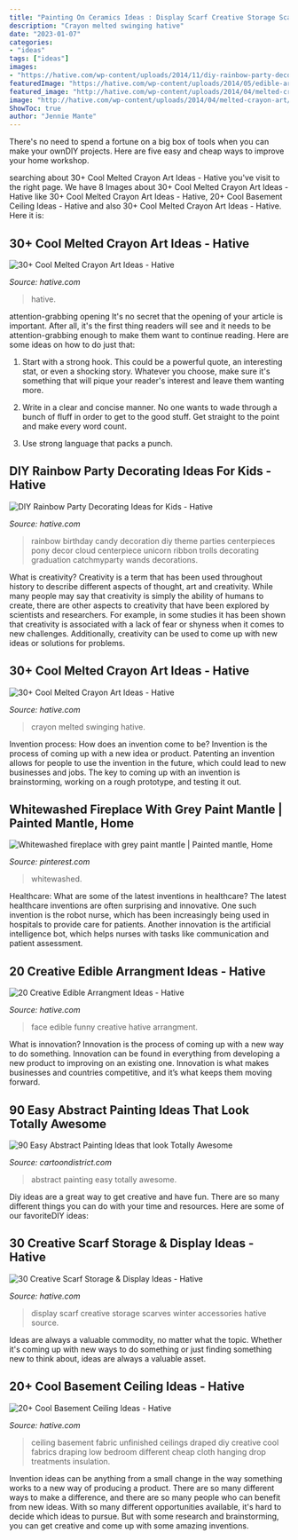 ```yaml
---
title: "Painting On Ceramics Ideas : Display Scarf Creative Storage Scarves Winter Accessories Hative Source"
description: "Crayon melted swinging hative"
date: "2023-01-07"
categories:
- "ideas"
tags: ["ideas"]
images:
- "https://hative.com/wp-content/uploads/2014/11/diy-rainbow-party-decorating-ideas/4-candy-decoration.jpg"
featuredImage: "https://hative.com/wp-content/uploads/2014/05/edible-arrangements/9-funny-face-food-arrangement.jpg"
featured_image: "http://hative.com/wp-content/uploads/2014/04/melted-crayon-art/10-gymnastics.jpg"
image: "http://hative.com/wp-content/uploads/2014/04/melted-crayon-art/10-gymnastics.jpg"
ShowToc: true
author: "Jennie Mante"
---
```



There's no need to spend a fortune on a big box of tools when you can make your ownDIY projects. Here are five easy and cheap ways to improve your home workshop.

	

		
searching about 30+ Cool Melted Crayon Art Ideas - Hative you've visit to the right page. We have 8 Images about 30+ Cool Melted Crayon Art Ideas - Hative like 30+ Cool Melted Crayon Art Ideas - Hative, 20+ Cool Basement Ceiling Ideas - Hative and also 30+ Cool Melted Crayon Art Ideas - Hative. Here it is:
		
    
## 30+ Cool Melted Crayon Art Ideas - Hative

<img loading=lazy src="http://hative.com/wp-content/uploads/2014/04/melted-crayon-art/10-gymnastics.jpg" onerror="this.onerror=null;this.src='https://tse2.mm.bing.net/th?id=OIP.znXxIh5UvBw51Ktxt235XgHaJ4&amp;pid=15.1';" alt="30+ Cool Melted Crayon Art Ideas - Hative">

_Source: hative.com_

>hative. 

	

attention-grabbing opening
It's no secret that the opening of your article is important. After all, it's the first thing readers will see and it needs to be attention-grabbing enough to make them want to continue reading. Here are some ideas on how to do just that:
1. Start with a strong hook. This could be a powerful quote, an interesting stat, or even a shocking story. Whatever you choose, make sure it's something that will pique your reader's interest and leave them wanting more.

2. Write in a clear and concise manner. No one wants to wade through a bunch of fluff in order to get to the good stuff. Get straight to the point and make every word count.

3. Use strong language that packs a punch.

    
## DIY Rainbow Party Decorating Ideas For Kids - Hative

<img loading=lazy src="https://hative.com/wp-content/uploads/2014/11/diy-rainbow-party-decorating-ideas/4-candy-decoration.jpg" onerror="this.onerror=null;this.src='https://tse2.mm.bing.net/th?id=OIP.GfTxgQhCKywEmuWykiSTCAHaLG&amp;pid=15.1';" alt="DIY Rainbow Party Decorating Ideas for Kids - Hative">

_Source: hative.com_

>rainbow birthday candy decoration diy theme parties centerpieces pony decor cloud centerpiece unicorn ribbon trolls decorating graduation catchmyparty wands decorations. 

	

What is creativity?
Creativity is a term that has been used throughout history to describe different aspects of thought, art and creativity. While many people may say that creativity is simply the ability of humans to create, there are other aspects to creativity that have been explored by scientists and researchers. For example, in some studies it has been shown that creativity is associated with a lack of fear or shyness when it comes to new challenges. Additionally, creativity can be used to come up with new ideas or solutions for problems.

    
## 30+ Cool Melted Crayon Art Ideas - Hative

<img loading=lazy src="http://hative.com/wp-content/uploads/2014/04/melted-crayon-art/16-girl-swinging.jpg" onerror="this.onerror=null;this.src='https://tse1.mm.bing.net/th?id=OIP.mtToqc8gxJVeDjf_11pDoAHaJ4&amp;pid=15.1';" alt="30+ Cool Melted Crayon Art Ideas - Hative">

_Source: hative.com_

>crayon melted swinging hative. 

	

Invention process: How does an invention come to be?
Invention is the process of coming up with a new idea or product. Patenting an invention allows for people to use the invention in the future, which could lead to new businesses and jobs. The key to coming up with an invention is brainstorming, working on a rough prototype, and testing it out.

    
## Whitewashed Fireplace With Grey Paint Mantle | Painted Mantle, Home

<img loading=lazy src="https://i.pinimg.com/736x/6b/19/c1/6b19c1cdad725b12034d992644fef815--grey-paint-mantles.jpg" onerror="this.onerror=null;this.src='https://tse1.mm.bing.net/th?id=OIP.FxhFncpFdiHxDJvhoEwwBwHaJ3&amp;pid=15.1';" alt="Whitewashed fireplace with grey paint mantle | Painted mantle, Home">

_Source: pinterest.com_

>whitewashed. 

	

Healthcare: What are some of the latest inventions in healthcare?
The latest healthcare inventions are often surprising and innovative. One such invention is the robot nurse, which has been increasingly being used in hospitals to provide care for patients. Another innovation is the artificial intelligence bot, which helps nurses with tasks like communication and patient assessment.

    
## 20 Creative Edible Arrangment Ideas - Hative

<img loading=lazy src="https://hative.com/wp-content/uploads/2014/05/edible-arrangements/9-funny-face-food-arrangement.jpg" onerror="this.onerror=null;this.src='https://tse1.mm.bing.net/th?id=OIP.HatMJEZe5gCMUp0JowAZOwHaJ9&amp;pid=15.1';" alt="20 Creative Edible Arrangment Ideas - Hative">

_Source: hative.com_

>face edible funny creative hative arrangment. 

	

What is innovation?
Innovation is the process of coming up with a new way to do something. Innovation can be found in everything from developing a new product to improving on an existing one. Innovation is what makes businesses and countries competitive, and it’s what keeps them moving forward.

    
## 90 Easy Abstract Painting Ideas That Look Totally Awesome

<img loading=lazy src="http://www.cartoondistrict.com/wp-content/uploads/2017/05/Easy-Abstract-Painting-Ideas23.jpg" onerror="this.onerror=null;this.src='https://tse1.mm.bing.net/th?id=OIP.BwVgtuDaHEpAY3uKGEk2VAHaOZ&amp;pid=15.1';" alt="90 Easy Abstract Painting Ideas that look Totally Awesome">

_Source: cartoondistrict.com_

>abstract painting easy totally awesome. 

	

Diy ideas are a great way to get creative and have fun. There are so many different things you can do with your time and resources. Here are some of our favoriteDIY ideas:

    
## 30 Creative Scarf Storage &amp; Display Ideas - Hative

<img loading=lazy src="https://hative.com/wp-content/uploads/2015/03/scarf-storage-ideas/5-creative-scarf-storage-and-display-ideas.jpg" onerror="this.onerror=null;this.src='https://tse3.mm.bing.net/th?id=OIP.C7vsjFHEckY2RiPxWHCaIwHaOn&amp;pid=15.1';" alt="30 Creative Scarf Storage &amp; Display Ideas - Hative">

_Source: hative.com_

>display scarf creative storage scarves winter accessories hative source. 

	

Ideas are always a valuable commodity, no matter what the topic. Whether it's coming up with new ways to do something or just finding something new to think about, ideas are always a valuable asset.

    
## 20+ Cool Basement Ceiling Ideas - Hative

<img loading=lazy src="https://hative.com/wp-content/uploads/2014/05/basement-ceiling-ideas/10-fabric-basement-ceiling.jpg" onerror="this.onerror=null;this.src='https://tse1.mm.bing.net/th?id=OIP.Uq68x3GP3c-Gd05eaCbOcAHaE7&amp;pid=15.1';" alt="20+ Cool Basement Ceiling Ideas - Hative">

_Source: hative.com_

>ceiling basement fabric unfinished ceilings draped diy creative cool fabrics draping low bedroom different cheap cloth hanging drop treatments insulation. 

	

Invention ideas can be anything from a small change in the way something works to a new way of producing a product. There are so many different ways to make a difference, and there are so many people who can benefit from new ideas. With so many different opportunities available, it's hard to decide which ideas to pursue. But with some research and brainstorming, you can get creative and come up with some amazing inventions.

